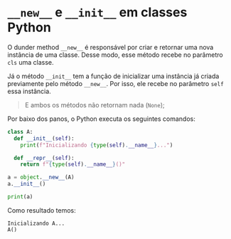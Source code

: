 # `__new__` e `__init__` em classes Python

O dunder method `__new__` é responsável por criar e retornar uma nova instância de uma classe. Desse modo, esse método recebe no parâmetro `cls` uma classe.

Já o método `__init__` tem a função de inicializar uma instância já criada previamente pelo método `__new__`. Por isso, ele recebe no parâmetro `self` essa instância.

> E ambos os métodos não retornam nada (`None`);

Por baixo dos panos, o Python executa os seguintes comandos:

```python
class A:
  def __init__(self): 
    print(f"Inicializando {type(self).__name__}...")

  def __repr__(self):
    return f"{type(self).__name__}()"

a = object.__new__(A)
a.__init__()

print(a)
```

Como resultado temos:

```
Inicializando A...
A()
```
